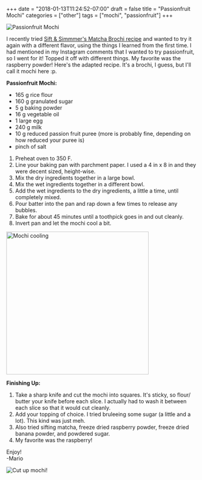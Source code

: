 +++
date = "2018-01-13T11:24:52-07:00"
draft = false
title = "Passionfruit Mochi"
categories = ["other"]
tags = ["mochi", "passionfruit"]
+++

![Passionfruit Mochi](https://farm5.staticflickr.com/4713/39798992632_79144a556e_b.jpg)

I recently tried [Sift & Simmmer's Matcha Brochi recipe](https://www.siftandsimmer.com/matcha-brownie-mochi-brochi/) and wanted to try it again with a different flavor, using the things I learned from the first time. I had mentioned in my Instagram comments that I wanted to try passionfruit, so I went for it! Topped it off with different things. My favorite was the raspberry powder! Here's the adapted recipe. It's a brochi, I guess, but I'll call it mochi here :p.  

**Passionfruit Mochi:**   

- 165 g rice flour  
- 160 g granulated sugar  
- 5 g baking powder  
- 16 g vegetable oil  
- 1 large egg  
- 240 g milk  
- 10 g reduced passion fruit puree (more is probably fine, depending on how reduced your puree is)  
- pinch of salt  

1. Preheat oven to 350 F.  
2. Line your baking pan with parchment paper. I used a 4 in x 8 in and they were decent sized, height-wise.  
3. Mix the dry ingredients together in a large bowl.  
4. Mix the wet ingredients together in a different bowl.  
5. Add the wet ingredients to the dry ingredients, a little a time, until completely mixed.  
6. Pour batter into the pan and rap down a few times to release any bubbles.  
7. Bake for about 45 minutes until a toothpick goes in and out cleanly.  
8. Invert pan and let the mochi cool a bit.  
<img src="https://farm5.staticflickr.com/4695/24961099807_f8f3255e66_z.jpg" alt="Mochi cooling" style="height: 375px;"/>

**Finishing Up:**  

1. Take a sharp knife and cut the mochi into squares. It's sticky, so flour/ butter your knife before each slice. I actually had to wash it between each slice so that it would cut cleanly.  
2. Add your topping of choice. I tried bruleeing some sugar (a little and a lot). This kind was just meh.  
3. Also tried sifting matcha, freeze dried raspberry powder, freeze dried banana powder, and powdered sugar.  
4. My favorite was the raspberry!  

Enjoy!  
-Mario
  
![Cut up mochi](https://farm5.staticflickr.com/4752/25958332848_d2d9215f03_b.jpg)!
